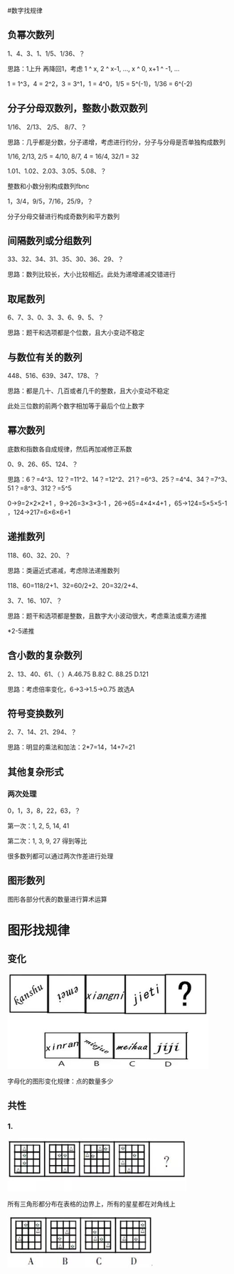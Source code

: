 #数字找规律

## 负幂次数列

1、4、3、1、1/5、1/36、？

思路：1上升 再降回1，考虑 1 ^ x, 2 ^ x-1, ..., x ^ 0, x+1 ^ -1, ...

1 = 1^3，4 = 2^2，3 = 3^1，1 = 4^0，1/5 = 5^(-1)，1/36 = 6^(-2)

## 分子分母双数列，整数小数双数列

1/16、 2/13、 2/5、 8/7、？

思路：几乎都是分数，分子递增，考虑进行约分，分子与分母是否单独构成数列

1/16, 2/13, 2/5 = 4/10, 8/7, 4 = 16/4, 32/1 = 32



1.01、1.02、2.03、3.05、5.08、？

整数和小数分别构成数列fbnc


1，3/4，9/5，7/16，25/9，？

分子分母交替进行构成奇数列和平方数列

## 间隔数列或分组数列

33、32、34、31、35、30、36、29、？

思路：数列比较长，大小比较相近。此处为递增递减交错进行

## 取尾数列

6、7、3、0、3、3、6、9、5、？

思路：题干和选项都是个位数，且大小变动不稳定

## 与数位有关的数列

448、516、639、347、178、？

思路：都是几十、几百或者几千的整数，且大小变动不稳定

此处三位数的前两个数字相加等于最后个位上数字

## 幂次数列

底数和指数各自成规律，然后再加减修正系数

0、9、26、65、124、？

思路：6？=4^3、12？=11^2、14？=12^2、21？=6^3、25？=4^4、34？=7^3、51？=8^3、312？=5^5

0→9=2×2×2+1 ，9→26=3×3×3-1 ，26→65=4×4×4+1 ，65→124=5×5×5-1 ，124→217=6×6×6+1

## 递推数列

118、60、32、20、？

思路：类逼近式递减，考虑除法递推数列

118、60=118/2+1、32=60/2+2、20=32/2+4、



3、7、16、107、？

思路：题干和选项都是整数，且数字大小波动很大，考虑乘法或乘方递推

*2-5递推

## 含小数的复杂数列

2、13、40、61、（ ）A.46.75 B.82 C. 88.25 D.121

思路：考虑倍率变化，6->3->1.5->0.75 故选A

## 符号变换数列

2、7、14、21、294、？

思路：明显的乘法和加法：2*7=14，14+7=21

## 其他复杂形式

### 两次处理

0，1，3，8，22，63，？

第一次：1, 2, 5, 14, 41

第二次：1, 3, 9, 27 得到等比

很多数列都可以通过两次作差进行处理

## 图形数列

图形各部分代表的数量进行算术运算

# 图形找规律

## 变化

![](v2-f1d7bc41e3b9354c979a8bf2cd758e08_1440w.jpg)

字母化的图形变化规律：点的数量多少



## 共性

### 1. 

![](v2-896c54f12bd664c1ccbd6054077ca6b9_1440w.jpg)

所有三角形都分布在表格的边界上，所有的星星都在对角线上

![](v2-9360dfe6a479d5465d11bb54597dbe97_1440w.jpg)

